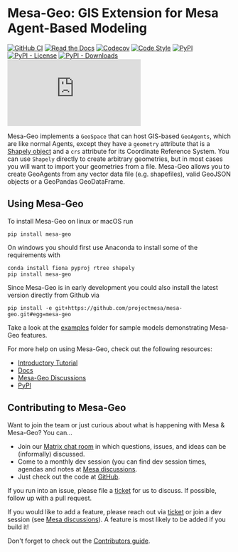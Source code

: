 # Mesa-Geo: GIS Extension for Mesa Agent-Based Modeling

[![GitHub CI](https://github.com/projectmesa/mesa-geo/workflows/build/badge.svg)](https://github.com/projectmesa/mesa-geo/actions)
[![Read the Docs](https://readthedocs.org/projects/mesa-geo/badge/?version=main)](https://mesa-geo.readthedocs.io/en/main)
[![Codecov](https://codecov.io/gh/projectmesa/mesa-geo/branch/main/graph/badge.svg)](https://codecov.io/gh/projectmesa/mesa-geo)
[![Code Style](https://img.shields.io/badge/code%20style-black-000000.svg)](https://github.com/psf/black)
[![PyPI](https://img.shields.io/pypi/v/mesa-geo.svg)](https://pypi.org/project/mesa-geo)
[![PyPI - License](https://img.shields.io/pypi/l/mesa-geo)](https://pypi.org/project/mesa-geo/)
[![PyPI - Downloads](https://img.shields.io/pypi/dw/mesa-geo)](https://pypistats.org/packages/mesa-geo)
[![Matrix Chat](https://img.shields.io/matrix/mesa-geo:matrix.org?label=chat&logo=Matrix)](https://matrix.to/#/#mesa-geo:matrix.org)

Mesa-Geo implements a `GeoSpace` that can host GIS-based `GeoAgents`, which are like normal Agents, except they have a `geometry` attribute that is a [Shapely object](https://shapely.readthedocs.io/en/latest/manual.html) and a `crs` attribute for its Coordinate Reference System. You can use `Shapely` directly to create arbitrary geometries, but in most cases you will want to import your geometries from a file. Mesa-Geo allows you to create GeoAgents from any vector data file (e.g. shapefiles), valid GeoJSON objects or a GeoPandas GeoDataFrame.

## Using Mesa-Geo

To install Mesa-Geo on linux or macOS run

```shell
pip install mesa-geo
```

On windows you should first use Anaconda to install some of the requirements with

```shell
conda install fiona pyproj rtree shapely
pip install mesa-geo
```

Since Mesa-Geo is in early development you could also install the latest version directly from Github via

```shell
pip install -e git+https://github.com/projectmesa/mesa-geo.git#egg=mesa-geo
```

Take a look at the [examples](https://github.com/projectmesa/mesa-geo/tree/main/examples) folder for sample models demonstrating Mesa-Geo features.

For more help on using Mesa-Geo, check out the following resources:

- [Introductory Tutorial](http://mesa-geo.readthedocs.org/en/main/tutorials/intro_tutorial.html)
- [Docs](http://mesa-geo.readthedocs.org/en/main/)
- [Mesa-Geo Discussions](https://github.com/projectmesa/mesa-geo/discussions)
- [PyPI](https://pypi.org/project/mesa-geo/)

## Contributing to Mesa-Geo

Want to join the team or just curious about what is happening with Mesa & Mesa-Geo? You can...

  * Join our [Matrix chat room](https://matrix.to/#/#mesa-geo:matrix.org) in which questions, issues, and ideas can be (informally) discussed.
  * Come to a monthly dev session (you can find dev session times, agendas and notes at [Mesa discussions](https://github.com/projectmesa/mesa/discussions).
  * Just check out the code at [GitHub](https://github.com/projectmesa/mesa-geo/).

If you run into an issue, please file a [ticket](https://github.com/projectmesa/mesa-geo/issues) for us to discuss. If possible, follow up with a pull request.

If you would like to add a feature, please reach out via [ticket](https://github.com/projectmesa/mesa-geo/issues) or join a dev session (see [Mesa discussions](https://github.com/projectmesa/mesa/discussions)).
A feature is most likely to be added if you build it!

Don't forget to check out the [Contributors guide](https://github.com/projectmesa/mesa-geo/blob/main/CONTRIBUTING.md).
